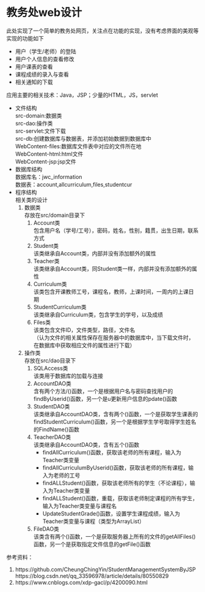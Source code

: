 <h1>教务处web设计</h1>
此处实现了一个简单的教务处网页，关注点在功能的实现，没有考虑界面的美观等
实现的功能如下
<ul>
  <li>用户（学生/老师）的登陆</li>
  <li>用户个人信息的查看修改</li>
  <li>用户课表的查看</li>
  <li>课程成绩的录入与查看</li>
  <li>相关通知的下载</li>
</ul>
应用主要的相关技术：Java，JSP；少量的HTML，JS，servlet<br/>
<ul>
  <li>
    文件结构<br/>
    src-domain:数据类<br/>
    src-dao:操作类<br/>
    src-servlet:文件下载<br/>
    src-db:创建数据库与数据表，并添加初始数据到数据库中<br/>
    WebContent-files:数据库文件表中对应的文件所在地<br/>
    WebContent-html:html文件<br/>
    WebContent-jsp:jsp文件<br/>
  </li>
  <li>
    数据库结构<br/>
    数据库名：jwc_information<br/>
    数据表：account,allcurriculum,files,studentcur<br/>
  </li>
  <li>
    程序结构<br/>
    相关类的设计
      <ol>
        <li>
        数据类<br/>存放在src/domain目录下
          <ol>
             <li>
              Account类<br/>
              包含用户名（学号/工号），密码，姓名，性别，籍贯，出生日期，联系方式
            </li>
            <li>
              Student类<br/>
              该类继承自Account类，内部并没有添加额外的属性
            </li>
            <li>
              Teacher类<br/>
              该类继承自Account类，同Student类一样，内部并没有添加额外的属性
            </li>
            <li>
              Curriculum类<br/>
              该类包含开课教师工号，课程名，教师，上课时间，一周内的上课日期
            </li>
            <li>
              StudentCurriculum类<br/>
              该类继承自Curriculum类，包含学生的学号，以及成绩
            </li>
            <li>
              Files类<br/>
              该类包含文件ID，文件类型，路径，文件名<br/>
              （认为文件的相关属性保存在服务器中的数据库中，当下载文件时，在数据库中获取相应文件的属性进行下载）
            </li>
          </ol>
        </li>
        <li>
        操作类<br/>存放在src/dao目录下
          <ol>
            <li>
              SQLAccess类<br/>
              该类用于数据库的加载与连接
            </li>
            <li>
              AccountDAO类<br/>
              含有两个方法/()函数，一个是根据用户名与密码查找用户的findByUserid()函数，另一个是u更新用户信息的pdate()函数
            </li>
            <li>
              StudentDAO类<br/>
              该类继承自AccountDAO类，含有两个()函数，一个是获取学生课表的findStudentCurriculum()函数，另一个是根据学生学号取得学生姓名的FindName()函数
            </li>
            <li>
              TeacherDAO类<br/>
              该类继承自AccountDAO类，含有五个()函数
              <ul>
                <li>findAllCurriculum()函数，获取该老师的所有课程，输入为Teacher类变量</li>
                <li>findAllCurriculumByUserid()函数，获取该老师的所有课程，输入为老师的工号</li>
                <li>findALLStudent()函数，获取该老师所有的学生（不论课程），输入为Teacher类变量</li>
                <li>findALLStudent()函数，重载，获取该老师制定课程的所有学生，输入为Teacher类变量与课程名</li>
                <li>UpdateStudentGrade()函数，设置学生课程成绩，输入为Teacher类变量与课程（类型为ArrayList<StudentCurriculum>）</li>
              </ul>
            </li>
            <li>
              FileDAO类<br/>
              该类含有两个()函数，一个是获取服务器上所有的文件的getAllFiles()函数，另一个是获取指定文件信息的getFile()函数
            </li>
          <ol>
        </li>
      </ol>
      </ul>
  </li>
</ul>
参考资料：
<ol>
  <li>
    https://github.com/CheungChingYin/StudentManagementSystemByJSP<br>
    https://blog.csdn.net/qq_33596978/article/details/80550829
  </li>
  <li>
    https://www.cnblogs.com/xdp-gacl/p/4200090.html
  </li>
</ol>

